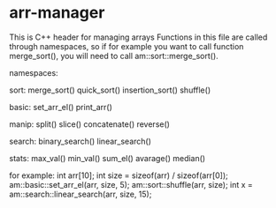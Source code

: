 # arr-manager
This is C++ header for managing arrays
Functions in this file are called through namespaces, so if for example you want to call function merge_sort(), you will need to call am::sort::merge_sort().

namespaces:

sort:
  merge_sort()
  quick_sort()
  insertion_sort()
  shuffle()
  
basic:
  set_arr_el()
  print_arr()
  
manip:
  split()
  slice()
  concatenate()
  reverse()
  
search:
  binary_search()
  linear_search()

stats:
  max_val()
  min_val()
  sum_el()
  avarage()
  median()

for example:
int arr[10];
int size = sizeof(arr) / sizeof(arr[0]);
am::basic::set_arr_el(arr, size, 5);
am::sort::shuffle(arr, size);
int x = am::search::linear_search(arr, size, 15);